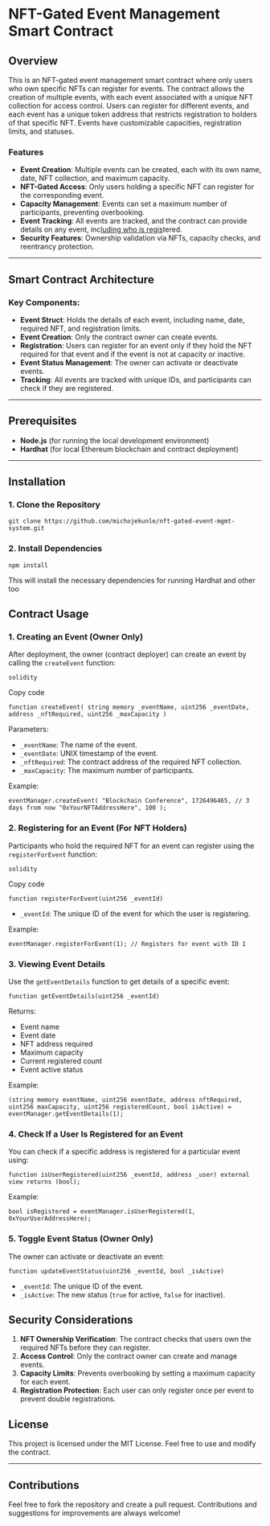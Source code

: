 # NFT-Gated Event Management Smart Contract

## Overview

This is an NFT-gated event management smart contract where only users who own specific NFTs can register for events. The contract allows the creation of multiple events, with each event associated with a unique NFT collection for access control. Users can register for different events, and each event has a unique token address that restricts registration to holders of that specific NFT. Events have customizable capacities, registration limits, and statuses.

### Features

- **Event Creation**: Multiple events can be created, each with its own name, date, NFT collection, and maximum capacity.
- **NFT-Gated Access**: Only users holding a specific NFT can register for the corresponding event.
- **Capacity Management**: Events can set a maximum number of participants, preventing overbooking.
- **Event Tracking**: All events are tracked, and the contract can provide details on any event, inc[luding who is regis](http://registered.Security)tered.
- **Security Features**: Ownership validation via NFTs, capacity checks, and reentrancy protection.

---

## Smart Contract Architecture

### Key Components:

- **Event Struct**: Holds the details of each event, including name, date, required NFT, and registration limits.
- **Event Creation**: Only the contract owner can create events.
- **Registration**: Users can register for an event only if they hold the NFT required for that event and if the event is not at capacity or inactive.
- **Event Status Management**: The owner can activate or deactivate events.
- **Tracking**: All events are tracked with unique IDs, and participants can check if they are registered.

---

## Prerequisites

- **Node.js** (for running the local development environment)
- **Hardhat** (for local Ethereum blockchain and contract deployment)

---

## Installation

### 1\. Clone the Repository

```
git clone https://github.com/michojekunle/nft-gated-event-mgmt-system.git
```

### 2\. Install Dependencies

```
npm install
```

This will install the necessary dependencies for running Hardhat and other too

## Contract Usage

### 1\. Creating an Event (Owner Only)

After deployment, the owner (contract deployer) can create an event by calling the `createEvent` function:

```
solidity
```

Copy code

`function createEvent( string memory _eventName, uint256 _eventDate, address _nftRequired, uint256 _maxCapacity )`

Parameters:

- `_eventName`: The name of the event.
- `_eventDate`: UNIX timestamp of the event.
- `_nftRequired`: The contract address of the required NFT collection.
- `_maxCapacity`: The maximum number of participants.

Example:

```
eventManager.createEvent( "Blockchain Conference", 1726496465, // 3 days from now "0xYourNFTAddressHere", 100 );
```

### 2\. Registering for an Event (For NFT Holders)

Participants who hold the required NFT for an event can register using the `registerForEvent` function:

```
solidity
```

Copy code

`function registerForEvent(uint256 _eventId)`

- `_eventId`: The unique ID of the event for which the user is registering.

Example:

```
eventManager.registerForEvent(1); // Registers for event with ID 1
```

### 3\. Viewing Event Details

Use the `getEventDetails` function to get details of a specific event:

```
function getEventDetails(uint256 _eventId)
```

Returns:

- Event name
- Event date
- NFT address required
- Maximum capacity
- Current registered count
- Event active status

Example:

```
(string memory eventName, uint256 eventDate, address nftRequired, uint256 maxCapacity, uint256 registeredCount, bool isActive) = eventManager.getEventDetails(1);
```

### 4\. Check If a User Is Registered for an Event

You can check if a specific address is registered for a particular event using:

```
function isUserRegistered(uint256 _eventId, address _user) external view returns (bool);
```

Example:

```
bool isRegistered = eventManager.isUserRegistered(1, 0xYourUserAddressHere);
```

### 5\. Toggle Event Status (Owner Only)

The owner can activate or deactivate an event:

```
function updateEventStatus(uint256 _eventId, bool _isActive)
```

- `_eventId`: The unique ID of the event.
- `_isActive`: The new status (`true` for active, `false` for inactive).

## Security Considerations

1. **NFT Ownership Verification**: The contract checks that users own the required NFTs before they can register.
2. **Access Control**: Only the contract owner can create and manage events.
3. **Capacity Limits**: Prevents overbooking by setting a maximum capacity for each event.
4. **Registration Protection**: Each user can only register once per event to prevent double registrations.

## License

This project is licensed under the MIT License. Feel free to use and modify the contract.

---

## Contributions

Feel free to fork the repository and create a pull request. Contributions and suggestions for improvements are always welcome!

# 